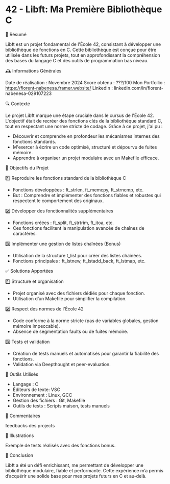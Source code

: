 # 42 - Libft: Ma Première Bibliothèque C

📖 Résumé

Libft est un projet fondamental de l'École 42, consistant à développer une bibliothèque de fonctions en C.
Cette bibliothèque est conçue pour être utilisée dans les futurs projets, tout en approfondissant la compréhension des bases du langage C et des outils de programmation bas niveau.


🕰️ Informations Générales

Date de réalisation : Novembre 2024
Score obtenu : ???/100
Mon Portfollio : https://florent-nabenesa.framer.website/
LinkedIn : linkedin.com/in/florent-nabenesa-029107223


🔍 Contexte

Le projet Libft marque une étape cruciale dans le cursus de l'École 42. L'objectif était de recréer des fonctions clés de la bibliothèque standard C, tout en respectant une norme stricte de codage.
Grâce à ce projet, j'ai pu :
- Découvrir et comprendre en profondeur les mécanismes internes des fonctions standards.
- M'exercer à écrire un code optimisé, structuré et dépourvu de fuites mémoire.
- Apprendre à organiser un projet modulaire avec un Makefile efficace.


🎯 Objectifs du Projet

1️⃣ Reproduire les fonctions standard de la bibliothèque C
- Fonctions développées : ft_strlen, ft_memcpy, ft_strncmp, etc.
- But : Comprendre et implémenter des fonctions fiables et robustes qui respectent le comportement des originaux.

2️⃣ Développer des fonctionnalités supplémentaires
- Fonctions créées : ft_split, ft_strtrim, ft_itoa, etc.
- Ces fonctions facilitent la manipulation avancée de chaînes de caractères.

3️⃣ Implémenter une gestion de listes chaînées (Bonus)
- Utilisation de la structure t_list pour créer des listes chaînées.
- Fonctions principales : ft_lstnew, ft_lstadd_back, ft_lstmap, etc.


✅ Solutions Apportées

1️⃣ Structure et organisation
- Projet organisé avec des fichiers dédiés pour chaque fonction.
- Utilisation d’un Makefile pour simplifier la compilation.

2️⃣ Respect des normes de l'École 42
- Code conforme à la norme stricte (pas de variables globales, gestion mémoire impeccable).
- Absence de segmentation faults ou de fuites mémoire.

3️⃣ Tests et validation
- Création de tests manuels et automatisés pour garantir la fiabilité des fonctions.
- Validation via Deepthought et peer-evaluation.


🔧 Outils Utilisés

- Langage : C
- Éditeurs de texte: VSC
- Environnement : Linux, GCC
- Gestion des fichiers : Git, Makefile
- Outils de tests : Scripts maison, tests manuels


💬 Commentaires

feedbacks des projects


🎥 Illustrations

Exemple de tests réalisés avec des fonctions bonus.


🚀 Conclusion

Libft a été un défi enrichissant, me permettant de développer une bibliothèque modulaire, fiable et performante. Cette expérience m’a permis d’acquérir une solide base pour mes projets futurs en C et au-delà.
